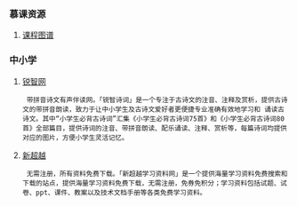 ### 慕课资源

1. [课程图谱](http://course.nlpjob.com/)

### 中小学

1. [锐智网](http://www.raywit.com)

        带拼音诗文有声伴读网。「锐智诗词」是一个专注于古诗文的注音、注释及赏析，提供古诗文的带拼音朗读，致力于让中小学生及古诗文爱好者更便捷专业准确有效地学习和 诵读古诗文。其中“小学生必背古诗词”汇集《小学生必背古诗词75首》和《小学生必背古诗词80首》全部篇目，提供诗词的注音、带拼音朗读、配乐诵读、注释、赏析等，每篇诗词均提供对应的图片，方便小学生灵活记忆。

2. [新超越](http://www.xinchaoyue.com/)

        无需注册，所有资料免费下载。「新超越学习资料网」是一个提供海量学习资料免费搜索和下载的站点，提供海量学习资料免费下载，无需注册，免券免积分；学习资料包括试题、试卷、ppt、课件、教案以及技术文档手册等各类免费学习资料。